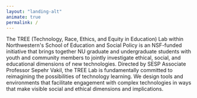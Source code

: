 ```yaml
---
layout: "landing-alt"
animate: true
permalink: /
---
```


<span class="first-character">T</span>he TREE (Technology, Race, Ethics, and Equity in Education) Lab within Northwestern's School of Education and Social Policy is an NSF-funded initiative that brings together NU graduate and undergraduate students with youth and community members to jointly investigate ethical, social, and educational dimensions of new technologies. Directed by SESP Associate Professor Sepehr Vakil, the TREE Lab is fundamentally committed to reimagining the possibilities of technology learning. We design tools and environments that facilitate engagement with complex technologies in ways that make visible social and ethical dimensions and implications.
